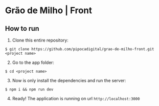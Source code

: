 # Grão de Milho | Front

## How to run
1. Clone this entire repository:
```
$ git clone https://github.com/pipocadigital/grao-de-milho-front.git <project name>
```
2. Go to the app folder:
```
$ cd <project name>
```
3. Now is only install the dependencies and run the server:
```
$ npm i && npm run dev
```
4. Ready! The application is running on url `http://localhost:3000`

